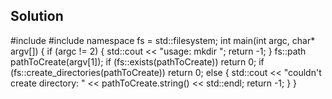 ## Solution ##
#include <filesystem>
#include <iostream>
namespace fs = std::filesystem;
int main(int argc, char* argv[]) { if (argc != 2) { std::cout << "usage: mkdir <path>"; return -1; } fs::path pathToCreate(argv[1]); if (fs::exists(pathToCreate)) return 0; if (fs::create_directories(pathToCreate)) return 0; else { std::cout << "couldn't create directory: " << pathToCreate.string() << std::endl; return -1; } }

